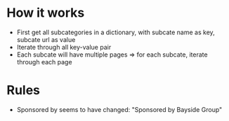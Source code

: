 # How it works
- First get all subcategories in a dictionary, with subcate name as key, subcate url as value
- Iterate through all key-value pair
- Each subcate will have multiple pages => for each subcate, iterate through each page

# Rules
- Sponsored by seems to have changed: "Sponsored by Bayside Group"